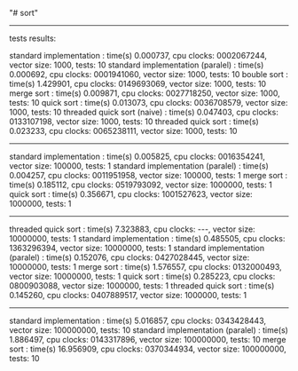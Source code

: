 "# sort" 

---

tests results:

standard implementation           : time(s) 0.000737, cpu clocks: 0002067244, vector size: 1000, tests: 10
standard implementation (paralel) : time(s) 0.000692, cpu clocks: 0001941060, vector size: 1000, tests: 10
bouble sort                       : time(s) 1.429901, cpu clocks: 0149693069, vector size: 1000, tests: 10
merge sort                        : time(s) 0.009871, cpu clocks: 0027718250, vector size: 1000, tests: 10
quick sort                        : time(s) 0.013073, cpu clocks: 0036708579, vector size: 1000, tests: 10
threaded quick sort (naive)       : time(s) 0.047403, cpu clocks: 0133107198, vector size: 1000, tests: 10
threaded quick sort               : time(s) 0.023233, cpu clocks: 0065238111, vector size: 1000, tests: 10

---

standard implementation           : time(s) 0.005825, cpu clocks: 0016354241, vector size: 100000, tests: 1
standard implementation (paralel) : time(s) 0.004257, cpu clocks: 0011951958, vector size: 100000, tests: 1
merge sort                        : time(s) 0.185112, cpu clocks: 0519793092, vector size: 1000000, tests: 1
quick sort                        : time(s) 0.356671, cpu clocks: 1001527623, vector size: 1000000, tests: 1

----


threaded quick sort               : time(s) 7.323883, cpu clocks: ---, vector size: 10000000, tests: 1
standard implementation           : time(s) 0.485505, cpu clocks: 1363296394, vector size: 10000000, tests: 1
standard implementation (paralel) : time(s) 0.152076, cpu clocks: 0427028445, vector size: 10000000, tests: 1
merge sort                        : time(s) 1.576557, cpu clocks: 0132000493, vector size: 10000000, tests: 1
quick sort                        : time(s) 0.285223, cpu clocks: 0800903088, vector size: 1000000, tests: 1
threaded quick sort               : time(s) 0.145260, cpu clocks: 0407889517, vector size: 1000000, tests: 1

---

standard implementation           : time(s) 5.016857, cpu clocks: 0343428443, vector size: 100000000, tests: 10
standard implementation (paralel) : time(s) 1.886497, cpu clocks: 0143317896, vector size: 100000000, tests: 10
merge sort                        : time(s) 16.956909, cpu clocks: 0370344934, vector size: 100000000, tests: 10







